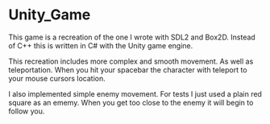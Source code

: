 # Unity_Game
This game is a recreation of the one I wrote with SDL2 and Box2D. 
Instead of C++ this is written in C# with the Unity game engine. 

This recreation includes more complex and smooth movement.
As well as teleportation. When you hit your spacebar the character with teleport to your mouse cursors location.

I also implemented simple enemy movement. For tests I just used a plain red square as an ememy.
When you get too close to the enemy it will begin to follow you.
